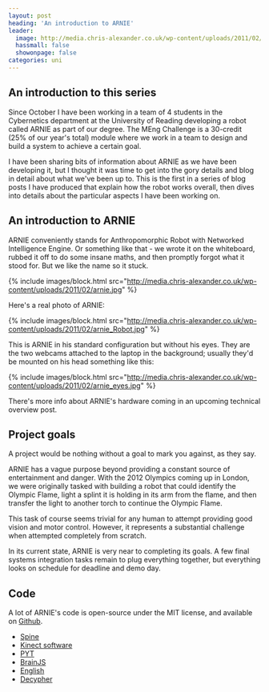 ```yaml
---
layout: post
heading: 'An introduction to ARNIE'
leader:
  image: http://media.chris-alexander.co.uk/wp-content/uploads/2011/02/arnie.jpg
  hassmall: false
  showonpage: false
categories: uni
---
```


## An introduction to this series

Since October I have been working in a team of 4 students in the Cybernetics department at the University of Reading developing a robot called ARNIE as part of our degree. The MEng Challenge is a 30-credit (25% of our year's total) module where we work in a team to design and build a system to achieve a certain goal.

I have been sharing bits of information about ARNIE as we have been developing it, but I thought it was time to get into the gory details and blog in detail about what we've been up to. This is the first in a series of blog posts I have produced that explain how the robot works overall, then dives into details about the particular aspects I have been working on.

## An introduction to ARNIE

ARNIE conveniently stands for Anthropomorphic Robot with Networked Intelligence Engine. Or something like that - we wrote it on the whiteboard, rubbed it off to do some insane maths, and then promptly forgot what it stood for. But we like the name so it stuck.

{% include images/block.html src="http://media.chris-alexander.co.uk/wp-content/uploads/2011/02/arnie.jpg" %}

Here's a real photo of ARNIE:

{% include images/block.html src="http://media.chris-alexander.co.uk/wp-content/uploads/2011/02/arnie_Robot.jpg" %}

This is ARNIE in his standard configuration but without his eyes. They are the two webcams attached to the laptop in the background; usually they'd be mounted on his head something like this:

{% include images/block.html src="http://media.chris-alexander.co.uk/wp-content/uploads/2011/02/arnie_eyes.jpg" %}

There's more info about ARNIE's hardware coming in an upcoming technical overview post.

## Project goals

A project would be nothing without a goal to mark you against, as they say.

ARNIE has a vague purpose beyond providing a constant source of entertainment and danger. With the 2012 Olympics coming up in London, we were originally tasked with building a robot that could identify the Olympic Flame, light a splint it is holding in its arm from the flame, and then transfer the light to another torch to continue the Olympic Flame.

This task of course seems trivial for any human to attempt providing good vision and motor control. However, it represents a substantial challenge when attempted completely from scratch.

In its current state, ARNIE is very near to completing its goals. A few final systems integration tasks remain to plug everything together, but everything looks on schedule for deadline and demo day.

## Code

A lot of ARNIE's code is open-source under the MIT license, and available on [Github](https://github.com/arnie-robot).

* [Spine](https://github.com/arnie-robot/Spine)
* [Kinect software](https://github.com/arnie-robot/libfreenect)
* [PYT](https://github.com/arnie-robot/PYT)
* [BrainJS](https://github.com/arnie-robot/BrainJS)
* [English](https://github.com/arnie-robot/English)
* [Decypher](https://github.com/arnie-robot/Decypher)
